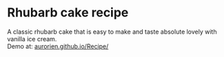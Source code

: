 # Rhubarb cake recipe
A classic rhubarb cake that is easy to make and taste absolute lovely with vanilla ice cream.   
Demo at: [aurorien.github.io/Recipe/](aurorien.github.io/Recipe/)
